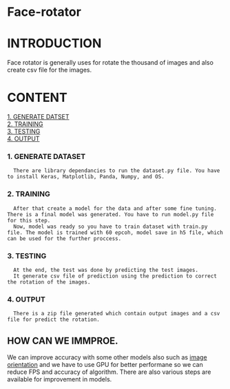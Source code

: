 # Face-rotator

# INTRODUCTION

Face rotator is generally uses for rotate the thousand of images and also create csv file for the images.

# CONTENT

[1. GENERATE DATSET](https://github.com/milanbhadja7932/Face-rotator/blob/master/README.md#1-generate-dataset)<br />
[2. TRAINING](https://github.com/milanbhadja7932/Face-rotator/blob/master/README.md#2-training)<br />
[3. TESTING](https://github.com/milanbhadja7932/Face-rotator/blob/master/README.md#3-testing)<br />
[4. OUTPUT](https://github.com/milanbhadja7932/Face-rotator/blob/master/README.md#4-output)<br />

### 1. GENERATE DATASET 
      There are library dependancies to run the dataset.py file. You have to install Keras, Matplotlib, Panda, Numpy, and OS. 
      
### 2. TRAINING
      After that create a model for the data and after some fine tuning. There is a final model was generated. You have to run model.py file for this step.
      Now, model was ready so you have to train dataset with train.py file. The model is trained with 60 epcoh, model save in h5 file, which can be used for the further proccess.
      
### 3. TESTING
      At the end, the test was done by predicting the test images. 
      It generate csv file of prediction using the prediction to correct the rotation of the images. 
### 4. OUTPUT
      There is a zip file generated which contain output images and a csv file for predict the rotation.
      
      
      
      
## HOW CAN WE IMMPROE.
 
 We can improve accuracy with some other models also such as [image orientation](https://d4nst.github.io/2017/01/12/image-orientation/) and we have to use GPU for better performane so we can reduce FPS and accuracy of algorithm. There are also various steps are available for improvement in models.
      
